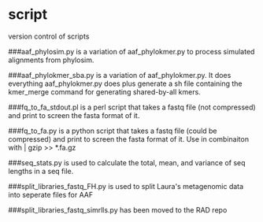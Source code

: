 script
======

version control of scripts

###aaf_phylosim.py 
is a variation of aaf_phylokmer.py to process simulated alignments from phylosim.

###aaf_phylokmer_sba.py 
is a variation of aaf_phylokmer.py. It does everything aaf_phylokmer.py does plus generate a sh file containing the kmer_merge command for generating shared-by-all kmers.

###fq_to_fa_stdout.pl
is a perl script that takes a fastq file (not compressed) and print to screen the fasta format of it.

###fq_to_fa.py
is a python script that takes a fastq file (could be compressed) and print to screen the fasta format of it. Use in combinaiton with | gzip >> *.fa.gz

###seq_stats.py
is used to calculate the total, mean, and variance of seq lengths in a seq file.

###split_libraries_fastq_FH.py
is used to split Laura's metagenomic data into seperate files for AAF

###split_libraries_fastq_simrlls.py
has been moved to the RAD repo